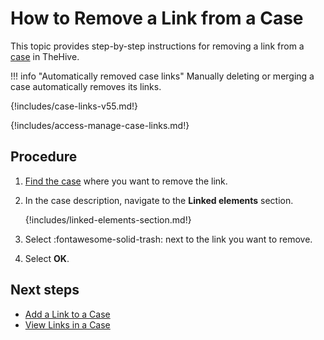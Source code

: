 # How to Remove a Link from a Case

This topic provides step-by-step instructions for removing a link from a [case](../cases/about-cases.md#linking-elements) in TheHive.

!!! info "Automatically removed case links"
    Manually deleting or merging a case automatically removes its links.

{!includes/case-links-v55.md!}

{!includes/access-manage-case-links.md!}

## Procedure

1. [Find the case](../cases/search-for-cases/find-a-case.md) where you want to remove the link.

2. In the case description, navigate to the **Linked elements** section.

    {!includes/linked-elements-section.md!}

3. Select :fontawesome-solid-trash: next to the link you want to remove.

4. Select **OK**.

## Next steps

* [Add a Link to a Case](add-a-link-to-a-case.md)
* [View Links in a Case](view-links-in-a-case.md)